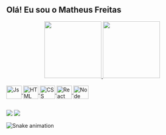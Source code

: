 ## Olá! Eu sou o Matheus Freitas
<div align="center">
  <a href="https://github.com/MathFreitas">
  <img height="150em" src="https://github-readme-stats.vercel.app/api?username=MathFreitas&show_icons=true&theme=github_dark&include_all_commits=true&count_private=true"/>
  <img height="150em" src="https://github-readme-stats.vercel.app/api/top-langs/?username=MathFreitas&layout=compact&langs_count=7&theme=github_dark"/>
</div>

<div style="display: inline_block"><br>
  <img align="center" alt="Js" height="35" width="40" src="https://cdn.jsdelivr.net/gh/devicons/devicon/icons/javascript/javascript-original.svg">
  <img align="center" alt="HTML" height="35" width="40" src="https://cdn.jsdelivr.net/gh/devicons/devicon/icons/html5/html5-original.svg">
  <img align="center" alt="CSS" height="35" width="40" src="https://cdn.jsdelivr.net/gh/devicons/devicon/icons/css3/css3-original.svg">
  <img align="center" alt="React" height="35" width="40" src="https://cdn.jsdelivr.net/gh/devicons/devicon/icons/react/react-original.svg">
  <img align="center" alt="Node" height="35" width="40" src="https://cdn.jsdelivr.net/gh/devicons/devicon/icons/nodejs/nodejs-original.svg">
</div>

##

<div>
  <a href = "mailto:matheus.freitas_santos@outlook.com"><img src="https://img.shields.io/badge/-Email-%23333?style=for-the-badge&logo=gmail&logoColor=white" target="_blank"></a>
  <a href="https://www.linkedin.com/in/matheus-freitass/" target="_blank"><img src="https://img.shields.io/badge/-LinkedIn-%230077B5?style=for-the-badge&logo=linkedin&logoColor=white" target="_blank"></a> 
 
  ![Snake animation](https://github.com/MathFreitas/MathFreitas/blob/output/github-contribution-grid-snake.svg)
</div>
